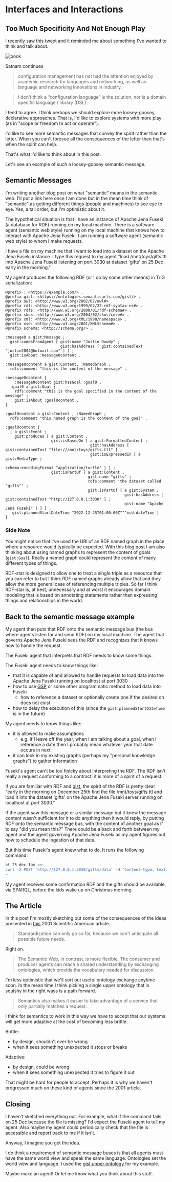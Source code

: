 # Interfaces and Interactions

## Too Much Specificity And Not Enough Play

I recently saw [this](https://twitter.com/satnam6502/status/1586398234326446080?s=20&t=mWqKsR_2LdG5WeHE37y5Ow) tweet and it reminded me about something I've wanted to think and talk about.

![book](media/tweet.png)

Satnam continues

> configuration management has not had the attention enjoyed by academic research for languages and networking, as well as language and networking innovations in industry.

> I don’t think a “configuration language” is the solution, nor is a domain specific language / library (DSL).

I tend to agree.
I think perhaps we should explore more loosey-goosey, declarative approaches.
That is, I'd like to explore systems with more play (as in "scope or freedom to act or operate").

I'd like to see more semantic messages that convey the spirit rather than the letter.
When you can't foresee all the consequences of the letter then that's when the spirit can help.

That's what I'd like to think about in this post.

Let's see an example of such a loosey-goosey semantic message.

## Semantic Messages

I'm writing another blog post on what "semantic" means in the semantic web.
I'll put a link here once I am done but in the mean time think of "semantic" as getting different things (people and machines) to see eye to eye.
Yes, a tall order, but I'm optimistic about it.

The hypothetical situation is that I have an instance of Apache Jena Fuseki (a database for RDF) running on my local machine.
There is a software agent (semantic web style) running on my local machine that knows how to interact with Apache Jena Fuseki.
I am running a software agent (semantic web style) to whom I make requests.

I have a file on my machine that I want to load into a dataset on the Apache Jena Fuseki instance.
I type this request to my agent "load /mnt/toys/gifts.ttl into Apache Jena Fuseki listening on port 3030 at dataset 'gifts' on 25 Dec early in the morning."

My agent produces the following RDF (or I do by some other means) in TriG serialization:

```turtle
@prefix : <https://example.com/> .
@prefix gist: <https://ontologies.semanticarts.com/gist/> .
@prefix owl: <http://www.w3.org/2002/07/owl#> .
@prefix rdf: <http://www.w3.org/1999/02/22-rdf-syntax-ns#> .
@prefix rdfs: <http://www.w3.org/2000/01/rdf-schema#> .
@prefix skos: <http://www.w3.org/2004/02/skos/core#> .
@prefix xml: <http://www.w3.org/XML/1998/namespace> .
@prefix xsd: <http://www.w3.org/2001/XMLSchema#> .
@prefix schema: <http://schema.org/> .

:message0 a gist:Message ;
  gist:comesFromAgent [ gist:name "Justin Dowdy" ;
                        gist:hasAddress [ gist:containedText "justin2004@hotmail.com" ] ] ;
  gist:isAbout :message0content .

:message0content a gist:Content, :NamedGraph ;
  rdfs:comment "this is the content of the message" .

:message0content {
    :message0content gist:hasGoal :goal0 .
  :goal0 a gist:Goal ;
    rdfs:comment "this is the goal specified in the content of the message" ;
    gist:isAbout :goal0content .
}

:goal0content a gist:Content , :NamedGraph ;
  rdfs:comment "this named graph is the content of the goal" .

:goal0content {
  [ a gist:Event ;
    gist:produces [ a gist:Content ;
                    gist:isBasedOn [ a gist:FormattedContent ;
                                     gist:hasAddress [ gist:containedText "file:///mnt/toys/gifts.ttl" ] ;
                                     gist:isExpressedIn [ a gist:MediaType ;
                                                          schema:encodingFormat "application/turtle" ] ] ;
                    gist:isPartOf [ a gist:Content ;
                                    gist:name "gifts" ;
                                    rdfs:comment 'the dataset called "gifts"' ;
                                    gist:isPartOf [ a gist:System ;
                                                    gist:hasAddress [ gist:containedText "http://127.0.0.1:3030" ] ;
                                                    gist:name "Apache Jena Fuseki" ] ] ] ;
   gist:plannedStartDateTime "2022-12-25T01:00:00Z"^^xsd:dateTime ]
}
```

### Side Note

You might notice that I've used the URI of an RDF named graph in the place where a resource would typically be expected.
With this blog post I am also thinking about using named graphs to represent the content of goals (`gist:Goal`).
Really a named graph could represent the content of many different types of things.

RDF-star is designed to allow one to treat a single triple as a resource that you can refer to but I think RDF named graphs already allow that and they allow the more general case of referencing multiple triples.
So far I think RDF-star is, at best, unnecessary and at worst it encourages domain modeling that is based on annotating statements rather than expressing things and relationships in the world.


## Back to the semantic message example

My agent then puts that RDF onto the semantic message bus (the bus where agents listen for and send RDF) on my local machine.
The agent that governs Apache Jena Fuseki sees the RDF and recognizes that it knows how to handle the request.

The Fuseki agent that interprets that RDF needs to know some things.

The Fuseki agent needs to know things like:
- that it is capable of and allowed to handle requests to load data into the Apache Jena Fuseki running on localhost at port 3030
- how to use [GSP](https://www.w3.org/TR/sparql11-http-rdf-update/) or some other programmatic method to load data into Fuseki
  - how to reference a dataset or optionally create one if the desired on does not exist
- how to delay the execution of this (since the `gist:plannedStartDateTime` is in the future)

My agent needs to know things like:
- it is allowed to make assumptions 
  - e.g. if I leave off the year, when I am talking about a goal, when I reference a date then I probably mean whatever year that date occurs in next
- it can look in my existing graphs (perhaps my "personal knowledge graphs") to gather information

Fuseki's agent can't be too finicky about interpreting the RDF.
The RDF isn't really a request conforming to a contract; it is more of a spirit of a request.

If you are familiar with RDF and [gist](https://github.com/semanticarts/gist), the spirit of the RDF is pretty clear "early in the morning on December 25th find the file /mnt/toys/gifts.ttl and load it into the dataset 'gifts' on the Apache Jena Fuseki server running on localhost at port 3030."

If the agent saw this message or a similar message but it knew the message content wasn't sufficient for it to do anything then it would reply, by putting RDF onto the semantic message bus, with the content of another goal as if to say "did you mean this?"
There could be a back and forth between my agent and the agent governing Apache Jena Fuseki as my agent figures out how to schedule the ingestion of that data.

But this time Fuseki's agent knew what to do.
It runs the following command:

```bash
at 25 dec 1am <<~
curl -X POST 'http://127.0.0.1:3030/gifts/data' -H 'Content-type: text/turtle' --data-binary @/mnt/toys/gifts.ttl
~
```

My agent receives some confirmation RDF and the gifts should be available, via SPARQL, before the kids wake up on Christmas morning.

## The Article

In this post I'm mostly sketching out some of the consequences of the ideas presented in [this](https://www-sop.inria.fr/acacia/cours/essi2006/Scientific%20American_%20Feature%20Article_%20The%20Semantic%20Web_%20May%202001.pdf) 2001 Scientific American article.

> Standardization can only go so far, because we can't anticipate all possible future needs.

Right on.

> The Semantic Web, in contrast, is more flexible. The consumer and producer agents can reach a shared understanding by exchanging ontologies, which provide the vocabulary needed for discussion. 

I'm less optimistic that we'll sort out useful ontology exchange anytime soon.
In the mean time I think picking a single upper ontology that is squishy in the right ways is a path forward.

> Semantics also makes it easier to take advantage of a service that only partially matches a request.

I think for semantics to work in this way we have to accept that our systems will get more adaptive at the cost of becoming less brittle.

Brittle: 
- by design, shouldn't ever be wrong
- when it sees something unexpected it stops or breaks

Adaptive: 
- by design, could be wrong
- when it sees something unexpected it tries to figure it out

That might be hard for people to accept.
Perhaps it is why we haven't progressed much on these kind of agents since the 2001 article.


## Closing

I haven't sketched everything out.
For example, what if the command fails on 25 Dec because the file is missing?
I'd expect the Fuseki agent to tell my agent.
Also maybe my agent could periodically check that the file is accessible and report back to me if it isn't.

Anyway, I imagine you get the idea.

I do think a requirement of semantic message buses is that all agents must have the same world view and speak the same language.
Ontologies set the world view and language.
I used the [gist upper ontology](https://github.com/semanticarts/gist) for my example.

Maybe make an agent!
Or let me know what you think about this stuff.
